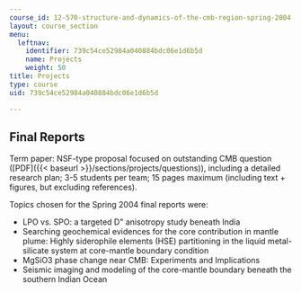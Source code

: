 ```yaml
---
course_id: 12-570-structure-and-dynamics-of-the-cmb-region-spring-2004
layout: course_section
menu:
  leftnav:
    identifier: 739c54ce52984a040884bdc06e1d6b5d
    name: Projects
    weight: 50
title: Projects
type: course
uid: 739c54ce52984a040884bdc06e1d6b5d

---
```


Final Reports
-------------

Term paper: NSF-type proposal focused on outstanding CMB question ([PDF]({{< baseurl >}}/sections/projects/questions)), including a detailed research plan; 3-5 students per team; 15 pages maximum (including text + figures, but excluding references).

Topics chosen for the Spring 2004 final reports were:

*   LPO vs. SPO: a targeted D" anisotropy study beneath India
*   Searching geochemical evidences for the core contribution in mantle plume: Highly siderophile elements (HSE) partitioning in the liquid metal-silicate system at core-mantle boundary condition
*   MgSiO3 phase change near CMB: Experiments and Implications
*   Seismic imaging and modeling of the core-mantle boundary beneath the southern Indian Ocean